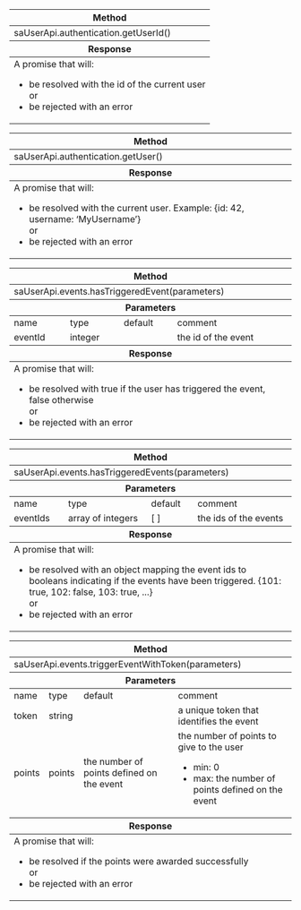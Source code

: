 <table>
	<thead>
		<tr>
			<th>Method</th>
		</tr>
	</thead>
	<tbody>
		<tr>
			<td>saUserApi.authentication.getUserId()</td>
		</tr>
	</tbody>
	<thead>
		<tr>
			<th>Response</th>
		</tr>
	</thead>
	<tbody>
		<tr>
			<td>
				A promise that will:
				<ul>
					<li>be resolved with the id of the current user</li>
					<div>or</div>
					<li>be rejected with an error</li>
				</ul>
			</td>
		</tr>
	</tbody>
</table>

<table>
	<thead>
		<tr>
			<th>Method</th>
		</tr>
	</thead>
	<tbody>
		<tr>
			<td>saUserApi.authentication.getUser()</td>
		</tr>
	</tbody>
	<thead>
		<tr>
			<th>Response</th>
		</tr>
	</thead>
	<tbody>
		<tr>
			<td>
				A promise that will:
				<ul>
					<li>
						be resolved with the current user. Example: {id: 42, username: ‘MyUsername’}
					</li>
					<div>or</div>
					<li>be rejected with an error</li>
				</ul>
			</td>
		</tr>
	</tbody>
</table>

<table>
	<thead>
		<tr>
			<th colspan="4">Method</th>
		</tr>
	</thead>
	<tbody>
		<tr>
			<td colspan="4">saUserApi.events.hasTriggeredEvent(parameters)</td>
		</tr>
	</tbody>
	<thead>
		<tr>
			<th colspan="4">Parameters</th>
		</tr>
	</thead>
	<tbody>
		<tr>
			<td>name</td>
			<td>type</td>
			<td>default</td>
			<td>comment</td>
		</tr>
		<tr>
			<td>eventId</td>
			<td>integer</td>
			<td></td>
			<td>the id of the event</td>
		</tr>
	</tbody>
	<thead>
		<tr>
			<th colspan="4">Response</th>
		</tr>
	</thead>
	<tbody>
		<tr>
			<td colspan="4">
				A promise that will:
				<ul>
					<li>be resolved with true if the user has triggered the event, false otherwise</li>
					<div>or</div>
					<li>be rejected with an error</li>
				</ul>
			</td>
		</tr>
	</tbody>
</table>

<table>
	<thead>
		<tr>
			<th colspan="4">Method</th>
		</tr>
	</thead>
	<tbody>
		<tr>
			<td colspan="4">saUserApi.events.hasTriggeredEvents(parameters)</td>
		</tr>
	</tbody>
	<thead>
		<tr>
			<th colspan="4">Parameters</th>
		</tr>
	</thead>
	<tbody>
		<tr>
			<td>name</td>
			<td>type</td>
			<td>default</td>
			<td>comment</td>
		</tr>
		<tr>
			<td>eventIds</td>
			<td>array of integers</td>
			<td>[ ]</td>
			<td>the ids of the events</td>
		</tr>
	</tbody>
	<thead>
		<tr>
			<th colspan="4">Response</th>
		</tr>
	</thead>
	<tbody>
		<tr>
			<td colspan="4">
				A promise that will:
				<ul>
					<li>be resolved with an object mapping the event ids to booleans indicating if the events have been triggered. {101: true, 102: false, 103: true, ...}</li>
					<div>or</div>
					<li>be rejected with an error</li>
				</ul>
			</td>
		</tr>
	</tbody>
</table>

<table>
	<thead>
		<tr>
			<th colspan="4">Method</th>
		</tr>
	</thead>
	<tbody>
		<tr>
			<td colspan="4">saUserApi.events.triggerEventWithToken(parameters)</td>
		</tr>
	</tbody>
	<thead>
		<tr>
			<th colspan="4">Parameters</th>
		</tr>
	</thead>
	<tbody>
		<tr>
			<td>name</td>
			<td>type</td>
			<td>default</td>
			<td>comment</td>
		</tr>
		<tr>
			<td>token</td>
			<td>string</td>
			<td></td>
			<td>a unique token that identifies the event</td>
		</tr>
		<tr>
			<td>points</td>
			<td>points</td>
			<td>the number of points defined on the event</td>
			<td>
				the number of points to give to the user
				<ul>
					<li>min: 0</li>
					<li>max: the number of points defined on the event</li>
				</ul>
			</td>
		</tr>
	</tbody>
	<thead>
		<tr>
			<th colspan="4">Response</th>
		</tr>
	</thead>
	<tbody>
		<tr>
			<td colspan="4">
				A promise that will:
				<ul>
					<li>be resolved if the points were awarded successfully</li>
					<div>or</div>
					<li>be rejected with an error</li>
				</ul>
			</td>
		</tr>
	</tbody>
</table>

